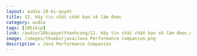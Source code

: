 ```yaml
---
layout: audio-10-bi-quyet
title: 12. Hãy tin chắc chắn bạn sẽ làm được 
category: audio
tags: [10bikip]
link: /audio/10biquyetthanhcong/12. Hãy tin chắc chắn bạn sẽ làm được.mp3 
image: /images/thumbs/java/Java Performance Companion.png
description : Java Performance Companion 
---
```












